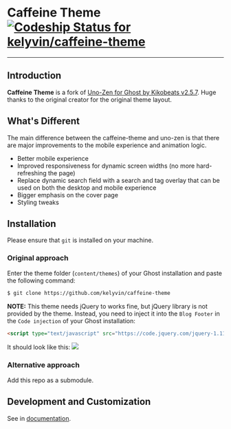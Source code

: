 # Caffeine Theme [![Codeship Status for kelyvin/caffeine-theme](https://codeship.com/projects/2670e310-6805-0133-8838-460d97cd31f0/status?branch=master)](https://codeship.com/projects/114177)

---

## Introduction

**Caffeine Theme** is a fork of [Uno-Zen for Ghost by Kikobeats v2.5.7](https://github.com/Kikobeats/uno-zen). Huge thanks to the original creator for the original theme layout.

## What's Different

The main difference between the caffeine-theme and uno-zen is that there are major improvements to the mobile experience and animation logic.

 - Better mobile experience
 - Improved responsiveness for dynamic screen widths (no more hard-refreshing the page)
 - Replace dynamic search field with a search and tag overlay that can be used on both the desktop and mobile experience
 - Bigger emphasis on the cover page
 - Styling tweaks

## Installation

Please ensure that `git` is installed on your machine.

### Original approach
Enter the theme folder (`content/themes`) of your Ghost installation and paste the following command:

```bash
$ git clone https://github.com/kelyvin/caffeine-theme
```

**NOTE:** This theme needs jQuery to works fine, but jQuery library is not provided by the theme. Instead, you need to inject it into the `Blog Footer` in the `Code injection` of your Ghost installation:

```html
<script type="text/javascript" src="https://code.jquery.com/jquery-1.11.3.min.js"></script>
```

It should look like this:
![](https://camo.githubusercontent.com/f600498109f9b8e7d15fadd28b51c75b1f585d0f/687474703a2f2f692e696d6775722e636f6d2f4b365a595933752e706e67)


### Alternative approach
Add this repo as a submodule.

## Development and Customization

See in [documentation](https://github.com/kelyvin/caffeine-theme/blob/master/DOCUMENTATION.md).